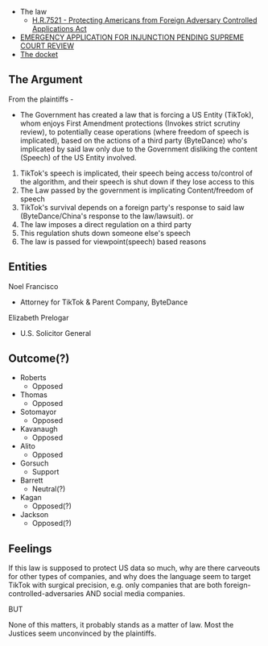 - The law
	- [H.R.7521 - Protecting Americans from Foreign Adversary Controlled Applications Act](https://www.congress.gov/bill/118th-congress/house-bill/7521/text)
- [EMERGENCY APPLICATION FOR INJUNCTION PENDING SUPREME COURT REVIEW](https://www.supremecourt.gov/DocketPDF/24/24-656/335257/20241216144658388_TikTok%20Inc.%20v.%20Garland%20-%20SCOTUS%20Application%20for%20Injunction.pdf)
- [The docket](https://www.scotusblog.com/case-files/cases/tiktok-inc-v-garland/)
## The Argument
From the plaintiffs - 
- The Government has created a law that is forcing a US Entity (TikTok), whom enjoys First Amendment protections (Invokes strict scrutiny review), to potentially cease operations (where freedom of speech is implicated), based on the actions of a third party (ByteDance) who's implicated by said law only due to the Government disliking the content (Speech) of the US Entity involved.

1. TikTok's speech is implicated, their speech being access to/control of the algorithm, and their speech is shut down if they lose access to this
2. The Law passed by the government is implicating Content/freedom of speech
3. TikTok's survival depends on a foreign party's response to said law (ByteDance/China's response to the law/lawsuit).
 or
1. The law imposes a direct regulation on a third party
2. This regulation shuts down someone else's speech
3. The law is passed for viewpoint(speech) based reasons
## Entities
Noel Francisco
- Attorney for TikTok & Parent Company, ByteDance

Elizabeth Prelogar
- U.S. Solicitor General
## Outcome(?)
- Roberts
	- Opposed
- Thomas
	- Opposed
- Sotomayor
	- Opposed
- Kavanaugh
	- Opposed
- Alito
	- Opposed
- Gorsuch
	- Support
- Barrett
	- Neutral(?)
- Kagan
	- Opposed(?)
- Jackson
	- Opposed(?)

## Feelings
If this law is supposed to protect US data so much, why are there carveouts for other types of companies, and why does the language seem to target TikTok with surgical precision, e.g. only companies that are both foreign-controlled-adversaries AND social media companies.

BUT

None of this matters, it probably stands as a matter of law. Most the Justices seem unconvinced by the plaintiffs.
